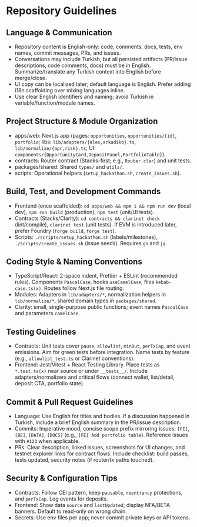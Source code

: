 # Repository Guidelines

## Language & Communication
- Repository content is English-only: code, comments, docs, tests, env names, commit messages, PRs, and issues.
- Conversations may include Turkish, but all persisted artifacts (PR/issue descriptions, code comments, docs) must be in English. Summarize/translate any Turkish context into English before merge/close.
- UI copy can be localized later; default language is English. Prefer adding i18n scaffolding over mixing languages inline.
- Use clear English identifiers and naming; avoid Turkish in variable/function/module names.

## Project Structure & Module Organization
- apps/web: Next.js app (pages: `opportunities`, `opportunities/[id]`, `portfolio`; libs: `lib/adapters/{alex,arkadiko}.ts`, `lib/normalize/{apr,risk}.ts`; UI: `components/{OpportunityCard,DepositPanel,PortfolioTable}`).
- contracts: Router contract (Stacks-first; e.g., `Router.clar`) and unit tests.
- packages/shared: Shared `types/` and `utils/`.
- scripts: Operational helpers (`setup_hackathon.sh`, `create_issues.sh`).

## Build, Test, and Development Commands
- Frontend (once scaffolded): `cd apps/web && npm i && npm run dev` (local dev), `npm run build` (production), `npm test` (unit/UI tests).
- Contracts (Stacks/Clarity): `cd contracts && clarinet check` (lint/compile), `clarinet test` (unit tests). If EVM is introduced later, prefer Foundry (`forge build`, `forge test`).
- Scripts: `./scripts/setup_hackathon.sh` (labels/milestones), `./scripts/create_issues.sh` (issue seeds). Requires `gh` and `jq`.

## Coding Style & Naming Conventions
- TypeScript/React: 2-space indent, Prettier + ESLint (recommended rules). Components `PascalCase`, hooks `useCamelCase`, files `kebab-case.ts(x)`. Routes follow Next.js file routing.
- Modules: Adapters in `lib/adapters/*`, normalization helpers in `lib/normalize/*`, shared domain types in `packages/shared`.
- Clarity: small, single-purpose public functions; event names `PascalCase` and parameters `camelCase`.

## Testing Guidelines
- Contracts: Unit tests cover `pause`, `allowlist`, `minOut`, `perTxCap`, and event emissions. Aim for green tests before integration. Name tests by feature (e.g., `allowlist_test.ts` or Clarinet conventions).
- Frontend: Jest/Vitest + React Testing Library. Place tests as `*.test.ts(x)` near source or under `__tests__/`. Include adapters/normalizers and critical flows (connect wallet, list/detail, deposit CTA, portfolio state).

## Commit & Pull Request Guidelines
- Language: Use English for titles and bodies. If a discussion happened in Turkish, include a brief English summary in the PR/issue description.
- Commits: Imperative mood, concise scope prefix mirroring issues: `[FE]`, `[BE]`, `[DATA]`, `[DOCS]` (e.g., `[FE] Add portfolio table`). Reference issues with `#123` when applicable.
- PRs: Clear description, linked issues, screenshots for UI changes, and testnet explorer links for contract flows. Include checklist: build passes, tests updated, security notes (if router/tx paths touched).

## Security & Configuration Tips
- Contracts: Follow CEI pattern, keep `pausable`, `reentrancy` protections, and `perTxCap`. Log events for deposits.
- Frontend: Show data `source` and `lastUpdated`; display NFA/BETA banners. Default to read-only on wrong chain.
- Secrets: Use env files per app; never commit private keys or API tokens.
